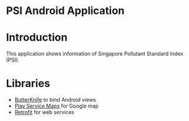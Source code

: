 # PSI Android Application

# Introduction
This application shows information of Singapore Pollutant Standard Index (PSI).

# Libraries
 * [ButterKnife](https://github.com/JakeWharton/butterknife) to bind Android views
 * [Play Service Maps](https://developers.google.com/android/guides/setup) for Google map
 * [Retrofit](https://github.com/square/retrofit) for web services
